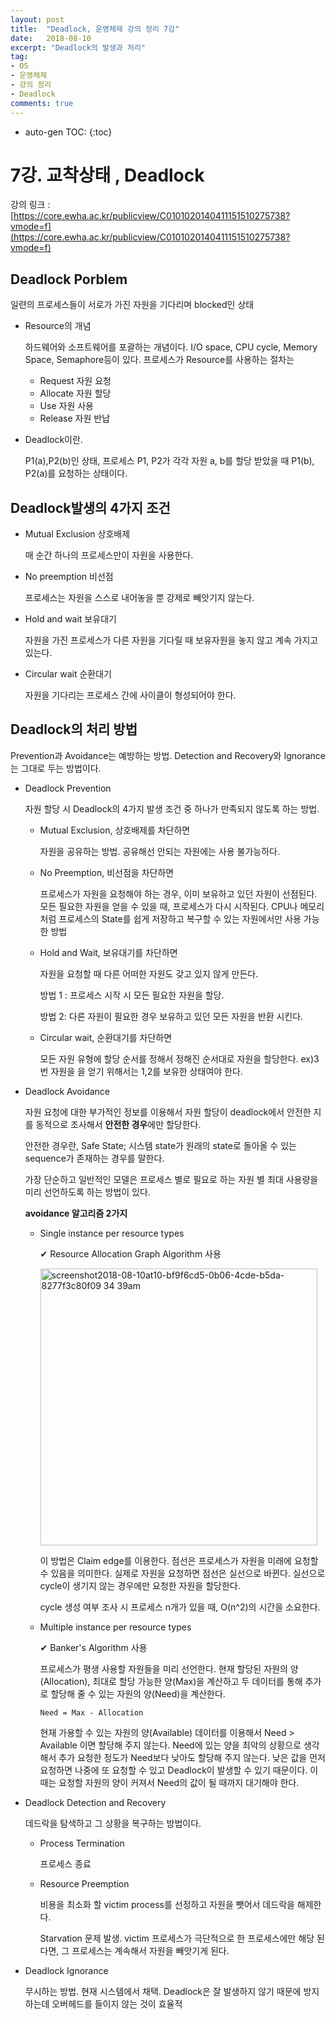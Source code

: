 ```yaml
---
layout: post
title:  "Deadlock, 운영체제 강의 정리 7강"
date:   2018-08-10
excerpt: "Deadlock의 발생과 처리"
tag:
- OS
- 운영체제
- 강의 정리
- Deadlock
comments: true
---
```

* auto-gen TOC:
{:toc}

# 7강. 교착상태 , Deadlock

강의 링크 : [https://core.ewha.ac.kr/publicview/C0101020140411151510275738?vmode=f](https://core.ewha.ac.kr/publicview/C0101020140411151510275738?vmode=f)

## Deadlock Porblem

일련의 프로세스들이 서로가 가진 자원을 기다리며 blocked인 상태

- Resource의 개념

  하드웨어와 소프트웨어를 포괄하는 개념이다. I/O space, CPU cycle, Memory Space, Semaphore등이 있다. 프로세스가 Resource를 사용하는 절차는

  - Request 자원 요청
  - Allocate 자원 할당
  - Use 자원 사용
  - Release 자원 반납
- Deadlock이란.

  P1(a),P2(b)인 상태, 프로세스 P1, P2가 각각 자원 a, b를 할당 받았을 때 P1(b), P2(a)를 요청하는 상태이다.

## Deadlock발생의 4가지 조건

- Mutual Exclusion 상호배제

  매 순간 하나의 프로세스만이 자원을 사용한다.

- No preemption 비선점

  프로세스는 자원을 스스로 내어놓을 뿐 강제로 빼앗기지 않는다.

- Hold and wait 보유대기

  자원을 가진 프로세스가 다른 자원을 기다릴 때 보유자원을 놓지 않고 계속 가지고 있는다.

- Circular wait 순환대기

  자원을 기다리는 프로세스 간에 사이클이 형성되어야 한다.

## Deadlock의 처리 방법

Prevention과 Avoidance는 예방하는 방법. Detection and Recovery와 Ignorance는 그대로 두는 방법이다.

- Deadlock Prevention

  자원 할당 시 Deadlock의 4가지 발생 조건 중 하나가 만족되지 않도록 하는 방법.

  - Mutual Exclusion, 상호배제를 차단하면

    자원을 공유하는 방법. 공유해선 안되는 자원에는 사용 불가능하다.

  - No Preemption, 비선점을 차단하면

    프로세스가 자원을 요청해야 하는 경우, 이미 보유하고 있던 자원이 선점된다. 모든 필요한 자원을 얻을 수 있을 때, 프로세스가 다시 시작된다. CPU나 메모리처럼 프로세스의 State를 쉽게 저장하고 복구할 수 있는 자원에서만 사용 가능한 방법

  - Hold and Wait, 보유대기를 차단하면

    자원을 요청할 때 다른 어떠한 자원도 갖고 있지 않게 만든다.

    방법 1 : 프로세스 시작 시 모든 필요한 자원을 할당.

    방법 2: 다른 자원이 필요한 경우 보유하고 있던 모든 자원을 반환 시킨다.

  - Circular wait, 순환대기를 차단하면

    모든 자원 유형에 할당 순서를 정해서 정해진 순서대로 자원을 할당한다. ex)3번 자원을 을 얻기 위해서는 1,2를 보유한 상태여야 한다.

- Deadlock Avoidance

  자원 요청에 대한 부가적인 정보를 이용해서 자원 할당이 deadlock에서 안전한 지를 동적으로 조사해서 **안전한 경우**에만 할당한다.

  안전한 경우란, Safe State; 시스템 state가 원래의 state로 돌아올 수 있는 sequence가 존재하는 경우를 말한다.

  가장 단순하고 일반적인 모델은 프로세스 별로 필요로 하는 자원 별 최대 사용량을 미리 선언하도록 하는 방법이 있다.

  **avoidance 알고리즘 2가지**

  - Single instance per resource types

    ✔︎ Resource Allocation Graph Algorithm 사용

    <img width="443" alt="screenshot2018-08-10at10-bf9f6cd5-0b06-4cde-b5da-8277f3c80f09 34 39am" src="https://user-images.githubusercontent.com/37807838/44011136-c3b2208a-9ef1-11e8-9801-1ea9890621b4.png">

    이 방법은 Claim edge를 이용한다. 점선은 프로세스가 자원을 미래에 요청할 수 있음을 의미한다. 실제로 자원을 요청하면 점선은 실선으로 바뀐다. 실선으로 cycle이 생기지 않는 경우에만 요청한 자원을 할당한다.

    cycle 생성 여부 조사 시 프로세스 n개가 있을 때, O(n^2)의 시간을 소요한다.

  - Multiple instance per resource types

    ✔︎ Banker's Algorithm 사용

    프로세스가 평생 사용할 자원들을 미리 선언한다. 현재 할당된 자원의 양(Allocation), 최대로 할당 가능한 양(Max)을 계산하고 두 데이터를  통해 추가로 할당해 줄 수 있는 자원의 양(Need)을 계산한다.

    `Need = Max - Allocation`

    현재 가용할 수 있는 자원의 양(Available) 데이터를 이용해서  Need > Available 이면 할당해 주지 않는다. Need에 있는 양을 최악의 상황으로 생각해서 추가 요청한 정도가 Need보다 낮아도 할당해 주지 않는다. 낮은 값을 먼저 요청하면 나중에 또 요청할 수 있고 Deadlock이 발생할 수 있기 때문이다. 이때는 요청할 자원의 양이 커져서 Need의 값이 될 때까지 대기해야 한다.

- Deadlock Detection and Recovery

  데드락을 탐색하고 그 상황을 복구하는 방법이다.

  - Process Termination

    프로세스 종료

  - Resource Preemption

    비용을 최소화 할 victim process를 선정하고 자원을 뺏어서 데드락을 해제한다.

    Starvation 문제 발생. victim 프로세스가 극단적으로 한 프로세스에만 해당 된다면, 그 프로세스는 계속해서 자원을 빼앗기게 된다.

- Deadlock Ignorance

  무시하는 방법. 현재 시스템에서 채택. Deadlock은 잘 발생하지 않기 때문에 방지하는데 오버헤드를 들이지 않는 것이 효율적
